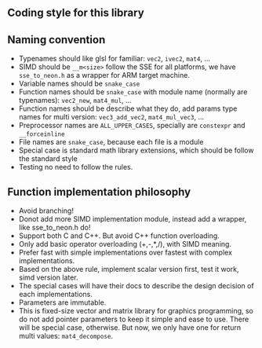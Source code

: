 Coding style for this library
-----------------------------

Naming convention
-----------------
- Typenames should like glsl for familiar: `vec2`, `ivec2`, `mat4`, ...
- SIMD should be `__m<size>` follow the SSE for all platforms, we have `sse_to_neon.h` as a wrapper for ARM target machine.
- Variable names should be `snake_case`
- Function names should be `snake_case` with module name (normally are typenames): `vec2_new`, `mat4_mul`, ...
- Function names should be describe what they do, add params type names for multi version: `vec3_add_vec2`, `mat4_mul_vec3`, ...
- Preprocessor names are `ALL_UPPER_CASES`, specially are `constexpr` and `__forceinline`
- File names are `snake_case`, because each file is a module
- Special case is standard math library extensions, which should be follow the standard style
- Testing no need to follow the rules.

Function implementation philosophy
----------------------------------
- Avoid branching!
- Donot add more SIMD implementation module, instead add a wrapper, like sse_to_neon.h do!
- Support both C and C++. But avoid C++ function overloading.
- Only add basic operator overloading (+,-,*,/), with SIMD meaning.
- Prefer fast with simple implementations over fastest with complex implementations.
- Based on the above rule, implement scalar version first, test it work, simd version later.
- The special cases will have their docs to describe the design decision of each implementations.
- Parameters are immutable.
- This is fixed-size vector and matrix library for graphics programming, so do not add pointer parameters to keep it simple and ease to use. There will be special case, otherwise. But now, we only have one for return multi values: `mat4_decompose`.
